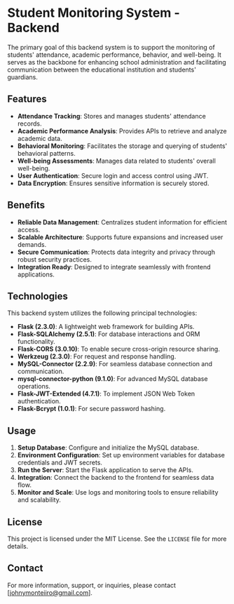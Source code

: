 # Student Monitoring System - Backend

The primary goal of this backend system is to support the monitoring of students' attendance, academic performance, behavior, and well-being. It serves as the backbone for enhancing school administration and facilitating communication between the educational institution and students' guardians.

## Features

- **Attendance Tracking**: Stores and manages students' attendance records.
- **Academic Performance Analysis**: Provides APIs to retrieve and analyze academic data.
- **Behavioral Monitoring**: Facilitates the storage and querying of students' behavioral patterns.
- **Well-being Assessments**: Manages data related to students' overall well-being.
- **User Authentication**: Secure login and access control using JWT.
- **Data Encryption**: Ensures sensitive information is securely stored.

## Benefits

- **Reliable Data Management**: Centralizes student information for efficient access.
- **Scalable Architecture**: Supports future expansions and increased user demands.
- **Secure Communication**: Protects data integrity and privacy through robust security practices.
- **Integration Ready**: Designed to integrate seamlessly with frontend applications.

## Technologies

This backend system utilizes the following principal technologies:

- **Flask (2.3.0)**: A lightweight web framework for building APIs.
- **Flask-SQLAlchemy (2.5.1)**: For database interactions and ORM functionality.
- **Flask-CORS (3.0.10)**: To enable secure cross-origin resource sharing.
- **Werkzeug (2.3.0)**: For request and response handling.
- **MySQL-Connector (2.2.9)**: For seamless database connection and communication.
- **mysql-connector-python (9.1.0)**: For advanced MySQL database operations.
- **Flask-JWT-Extended (4.7.1)**: To implement JSON Web Token authentication.
- **Flask-Bcrypt (1.0.1)**: For secure password hashing.

## Usage

1. **Setup Database**: Configure and initialize the MySQL database.
2. **Environment Configuration**: Set up environment variables for database credentials and JWT secrets.
3. **Run the Server**: Start the Flask application to serve the APIs.
4. **Integration**: Connect the backend to the frontend for seamless data flow.
5. **Monitor and Scale**: Use logs and monitoring tools to ensure reliability and scalability.

## License

This project is licensed under the MIT License. See the `LICENSE` file for more details.

## Contact

For more information, support, or inquiries, please contact [johnymonteiiro@gmail.com].

